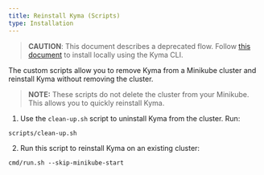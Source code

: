```yaml
---
title: Reinstall Kyma (Scripts)
type: Installation
---
```


>**CAUTION**: This document describes a deprecated flow. Follow [this document](/root/kyma/#installation-reinstall-kyma) to install locally using the Kyma CLI.

The custom scripts allow you to remove Kyma from a Minikube cluster and reinstall Kyma without removing the cluster.

> **NOTE:** These scripts do not delete the cluster from your Minikube. This allows you to quickly reinstall Kyma.

1. Use the `clean-up.sh` script to uninstall Kyma from the cluster. Run:
  ```
  scripts/clean-up.sh
  ```

2. Run this script to reinstall Kyma on an existing cluster:
  ```
  cmd/run.sh --skip-minikube-start
  ```

